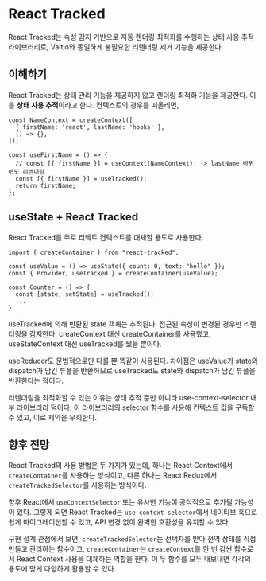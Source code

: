 # React Tracked

React Tracked는 속성 감지 기반으로 자동 렌더링 최적화를 수행하는 상태 사용 추적 라이브러리로, Valtio와 동일하게 불필요한 리렌더링 제거 기능을 제공한다.

## 이해하기

React Tracked는 상태 관리 기능을 제공하지 않고 렌더링 최적화 기능을 제공한다. 이를 **상태 사용 추적**이라고 한다. 컨텍스트의 경우를 떠올리면,

```tsx
const NameContext = createContext([
  { firstName: 'react', lastName: 'hooks' },
  () => {},
]);

const useFirstName = () => {
  // const [{ firstName }] = useContext(NameContext); -> lastName 바뀌어도 리렌더링
  const [{ firstName }] = useTracked();
  return firstName;
};
```

## useState + React Tracked

React Tracked를 주로 리액트 컨텍스트를 대체할 용도로 사용한다.

```tsx
import { createContainer } from "react-tracked";

const useValue = () => useState({ count: 0, text: "hello" });
const { Provider, useTracked } = createContainer(useValue);

const Counter = () => {
  const [state, setState] = useTracked();
  ...
}
```

useTracked에 의해 반환된 state 객체는 추적된다. 접근된 속성이 변경된 경우만 리렌더링을 감지한다.
createContext 대신 createContainer를 사용했고, useStateContext 대신 useTracked를 썼을 뿐이다.

useReducer도 문법적으로만 다를 뿐 똑같이 사용된다. 차이점은 useValue가 state와 dispatch가 담긴 튜플을 반환하므로 useTracked도 state와 dispatch가 담긴 튜플을 반환한다는 점이다.

리렌더링을 최적화할 수 있는 이유는 상태 추적 뿐만 아니라 use-context-selector 내부 라이브러리 덕이다. 이 라이브러리의 selector 함수를 사용해 컨텍스트 값을 구독할 수 있고, 이로 제약을 우회한다.

## 향후 전망

React Tracked의 사용 방법은 두 가지가 있는데, 하나는 React Context에서 `createContainer`를 사용하는 방식이고, 다른 하나는 React Redux에서 `createTrackedSelector`를 사용하는 방식이다.

향후 React에서 `useContextSelector` 또는 유사한 기능이 공식적으로 추가될 가능성이 있다. 그렇게 되면 React Tracked는 `use-context-selector`에서 네이티브 훅으로 쉽게 마이그레이션할 수 있고, API 변경 없이 완벽한 호환성을 유지할 수 있다.

구현 설계 관점에서 보면, `createTrackedSelector`는 선택자를 받아 전역 상태를 직접 만들고 관리하는 함수이고, `createContainer`는 `createContext`를 한 번 감싼 함수로서 React Context 사용을 대체하는 역할을 한다. 이 두 함수를 모두 내보내면 각각의 용도에 맞게 다양하게 활용할 수 있다.
